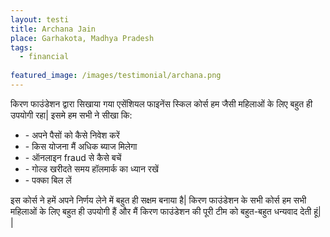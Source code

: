 ```yaml
---
layout: testi
title: Archana Jain
place: Garhakota, Madhya Pradesh
tags:
  - financial
  
featured_image: /images/testimonial/archana.png
---
```

<p>किरण फाउंडेशन द्वारा सिखाया गया एसेंशियल फाइनेंस स्किल कोर्स 
हम जैसी महिलाओं के लिए बहुत ही उपयोगी रहा|
इसमे हम सभी ने सीखा कि:</p>
<ul>
<li>- अपने पैसों को कैसे निवेश करें</li>
<li>- किस योजना मैं अधिक ब्याज मिलेगा</li>
<li>- ऑनलाइन fraud से कैसे बचें </li>
<li>- गोल्ड खरीदते समय हॉलमार्क का ध्यान रखें</li>
<li>- पक्का बिल लें </li>
</ul>
<p>इस कोर्स ने हमें अपने निर्णय लेने में बहुत ही सक्षम बनाया है| 
किरण फाउंडेशन के सभी कोर्स हम सभी महिलाओं के लिए बहुत ही उपयोगी हैं और मैं किरण फाउंडेशन की पूरी टीम को बहुत-बहुत धन्यवाद देती हूं| |</p>